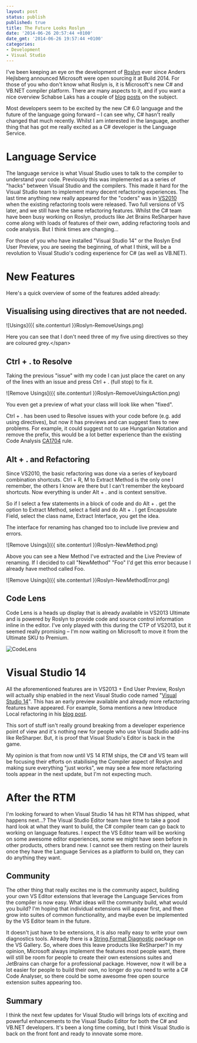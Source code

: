```yaml
---
layout: post
status: publish
published: true
title: The Future Looks Roslyn
date: '2014-06-26 20:57:44 +0100'
date_gmt: '2014-06-26 19:57:44 +0100'
categories:
- Development
- Visual Studio
---
```

I've been keeping an eye on the development of [Roslyn](https://github.com/dotnet/roslyn) ever since Anders Hejlsberg announced Microsoft were open sourcing it at Build 2014. For those of you who don't know what Roslyn is, it is Microsoft's new C# and VB.NET compiler platform. There are many aspects to it, and if you want a nice overview Schabse Laks has a couple of [blog](http://blog.slaks.net/2014-04-07/exploring-roslyn-part-1-introduction/) [posts](http://blog.slaks.net/2014-05-21/exploring-roslyn-part-2-inside-end-user-preview/) on the subject.

Most developers seem to be excited by the new C# 6.0 language and the future of the language going forward &ndash; I can see why, C# hasn't really changed that much recently. Whilst I am interested in the language, another thing that has got me really excited as a C# developer is the Language Service. 

# Language Service
The language service is what Visual Studio uses to talk to the compiler to understand your code. Previously this was implemented as a series of "hacks" between Visual Studio and the compilers. This made it hard for the Visual Studio team to implement many decent refactoring experiences. The last time anything new really appeared for the "coders" was in [VS2010](http://blogs.wrox.com/article/7-refactoring-methods-in-visual-studio-2010/) when the existing refactoring tools were released. Two full versions of VS later, and we still have the same refactoring features. Whilst the C# team have been busy working on Roslyn, products like Jet Brains ReSharper have come along with loads of features of their own, adding refactoring tools and code analysis. But I think times are changing...

For those of you who have installed "Visual Studio 14" or the Roslyn End User Preview, you are seeing the beginning, of what I think, will be a revolution to Visual Studio's coding experience for C# (as well as VB.NET).

# New Features
Here's a quick overview of some of the features added already:

Visualising using directives that are not needed.
-- 

![Usings]({{ site.contenturl }}Roslyn-RemoveUsings.png)

Here you can see that I don't need three of my five using directives so they are coloured grey.<&#47;span>

Ctrl + . to Resolve
---

Taking the previous "issue" with my code I can just place the caret on any of the lines with an issue and press Ctrl + . (full stop) to fix it.

![Remove Usings]({{ site.contenturl }}Roslyn-RemoveUsingsAction.png)

You even get a preview of what your class will look like when "fixed".

Ctrl + . has been used to Resolve issues with your code before (e.g. add using directives), but now it has previews and can suggest fixes to new problems. For example, it could suggest not to use Hungarian Notation and remove the prefix, this would be a lot better experience than the existing Code Analysis [CA1704](http://msdn.microsoft.com/en-us/library/bb264492.aspx) rule.

Alt + . and Refactoring
---

Since VS2010, the basic refactoring was done via a series of keyboard combination shortcuts. Ctrl + R, M to Extract Method is the only one I remember, the others I know are there but I can't remember the keyboard shortcuts. Now everything is under Alt + . and is context sensitive.

So if I select a few statements in a block of code and do Alt + . get the option to Extract Method, select a field and do Alt + . I get Encapsulate Field, select the class name, Extract Interface, you get the idea.

The interface for renaming has changed too to include live preview and errors.

![Remove Usings]({{ site.contenturl }}Roslyn-NewMethod.png)

Above you can see a New Method I've extracted and the Live Preview of renaming. If I decided to call "NewMethod" "Foo" I'd get this error because I already have method called Foo.

![Remove Usings]({{ site.contenturl }}Roslyn-NewMethodError.png)

Code Lens
---

Code Lens is a heads up display that is already available in VS2013 Ultimate and is powered by Roslyn to provide code and source control information inline in the editor. I've only played with this during the CTP of VS2013, but it seemed really promising &ndash; I'm now waiting on Microsoft to move it from the Ultimate SKU to Premium.

![CodeLens](https://x2jsrq.blu.livefilestore.com/y2pHvnYw8ZovzeKdsT9oEAT-NasfcccvLTyqpUAZWrmBdGTwNgO85YBV3QkWXgmi_I7BUC4pMIDUbEiLgeVImTwFsQxjfOZ9Y-7MrZR10256Ew/codelens2.png?psid=2)

# Visual Studio 14
	
All the aforementioned features are in VS2013 + End User Preview, Roslyn will actually ship enabled in the next Visual Studio code named "[Visual Studio 14](http://blogs.msdn.com/b/visualstudio/archive/2014/06/03/visual-studio-14-ctp-now-available.aspx)". This has an early preview available and already more refactoring features have appeared. For example, Soma mentions a new Introduce Local refactoring in his [blog post](http://blogs.msdn.com/b/somasegar/archive/2014/06/03/first-preview-of-visual-studio-quot-14-quot-available-now.aspx).

This sort of stuff isn't really ground breaking from a developer experience point of view and it's nothing new for people who use Visual Studio add-ins like ReSharper. But, it is proof that Visual Studio's Editor is back in the game.

My opinion is that from now until VS 14 RTM ships, the C# and VS team will be focusing their efforts on stabilising the Compiler aspect of Roslyn and making sure everything "just works", we may see a few more refactoring tools appear in the next update, but I'm not expecting much.

# After the RTM

I'm looking forward to when Visual Studio 14 has hit RTM has shipped, what happens next...? The Visual Studio Editor team have time to take a good hard look at what they want to build, the C# compiler team can go back to working on language features. I expect the VS Editor team will be working on some awesome editor experiences, some we might have seen before in other products, others brand new. I cannot see them resting on their laurels once they have the Language Services as a platform to build on, they can do anything they want.

Community
---

The other thing that really excites me is the community aspect, building your own VS Editor extensions that leverage the Language Services from the compiler is now easy. What ideas will the community build, what would you build? I'm hoping that individual extensions will appear first, and then grow into suites of common functionality, and maybe even be implemented by the VS Editor team in the future.

It doesn't just have to be extensions, it is also really easy to write your own diagnostics tools. Already there is a [String.Format Diagnostic](http://visualstudiogallery.msdn.microsoft.com/adbded26-4bc1-4d24-be86-61eef8768eee) package on the VS Gallery. So, where does this leave products like ReSharper? In my opinion, Microsoft always implement the features most people want, there will still be room for people to create their own extensions suites and JetBrains can charge for a professional package. However, now it will be a lot easier for people to build their own, no longer do you need to write a C# Code Analyser, so there could be some awesome free open source extension suites appearing too.

Summary
---

I think the next few updates for Visual Studio will brings lots of exciting and powerful enhancements to the Visual Studio Editor for both the C# and VB.NET developers. It's been a long time coming, but I think Visual Studio is back on the front font and ready to innovate some more.
